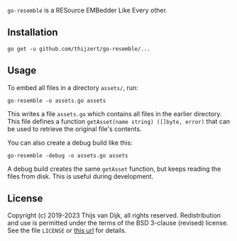 `go-resemble` is a RESource EMBedder Like Every other.

Installation
------------

    go get -u github.com/thijzert/go-resemble/...

Usage
-----
To embed all files in a directory `assets/`, run:

    go-resemble -o assets.go assets

This writes a file `assets.go` which contains all files in the earlier directory. This file defines a function `getAsset(name string) ([]byte, error)` that can be used to retrieve the original file's contents.

You can also create a debug build like this:

    go-resemble -debug -o assets.go assets

A debug build creates the same `getAsset` function, but keeps reading the files from disk. This is useful during development.

License
-------
Copyright (c) 2019-2023 Thijs van Dijk, all rights reserved. Redistribution and use is permitted under the terms of the BSD 3-clause (revised) license. See the file `LICENSE` or [this url](https://tldrlegal.com/license/bsd-3-clause-license-%28revised%29) for details.
